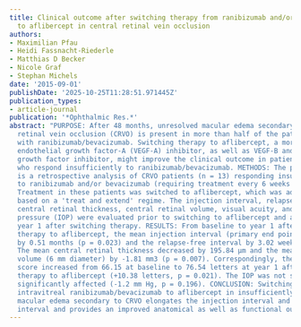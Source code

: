 ```yaml
---
title: Clinical outcome after switching therapy from ranibizumab and/or bevacizumab
  to aflibercept in central retinal vein occlusion
authors:
- Maximilian Pfau
- Heidi Fassnacht-Riederle
- Matthias D Becker
- Nicole Graf
- Stephan Michels
date: '2015-09-01'
publishDate: '2025-10-25T11:28:51.971445Z'
publication_types:
- article-journal
publication: '*Ophthalmic Res.*'
abstract: "PURPOSE: After 48 months, unresolved macular edema secondary to central
  retinal vein occlusion (CRVO) is present in more than half of the patients treated
  with ranibizumab/bevacizumab. Switching therapy to aflibercept, a more recent vascular
  endothelial growth factor-A (VEGF-A) inhibitor, as well as VEGF-B and placental
  growth factor inhibitor, might improve the clinical outcome in patients with CRVO
  who respond insufficiently to ranibizumab/bevacizumab. METHODS: The presented study
  is a retrospective analysis of CRVO patients (n = 13) responding insufficiently
  to ranibizumab and/or bevacizumab (requiring treatment every 6 weeks or more frequently).
  Treatment in these patients was switched to aflibercept, which was administered
  based on a 'treat and extend' regime. The injection interval, relapse-free interval,
  central retinal thickness, central retinal volume, visual acuity, and intraocular
  pressure (IOP) were evaluated prior to switching to aflibercept and at month 6 and
  year 1 after switching therapy. RESULTS: From baseline to year 1 after switching
  therapy to aflibercept, the mean injection interval (primary end point) increased
  by 0.51 months (p = 0.023) and the relapse-free interval by 3.02 weeks (p = 0.003).
  The mean central retinal thickness decreased by 195.84 µm and the mean central retinal
  volume (6 mm diameter) by -1.81 mm3 (p = 0.007). Correspondingly, the mean ETDRS
  score increased from 66.15 at baseline to 76.54 letters at year 1 after switching
  therapy to aflibercept (+10.38 letters, p = 0.021). The IOP was not statistically
  significantly affected (-1.2 mm Hg, p = 0.196). CONCLUSION: Switching therapy from
  intravitreal ranibizumab/bevacizumab to aflibercept in insufficiently responding
  macular edema secondary to CRVO elongates the injection interval and the relapse-free
  interval and provides an improved anatomical as well as functional outcome."
---
```

